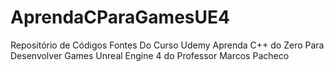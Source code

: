 # AprendaCParaGamesUE4
Repositório de Códigos Fontes Do Curso Udemy Aprenda C++ do Zero Para Desenvolver Games Unreal Engine 4 do Professor Marcos Pacheco
